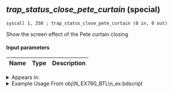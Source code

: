 ## *trap_status_close_pete_curtain* (special)

`syscall 1, 350 ; trap_status_close_pete_curtain (0 in, 0 out)`

Show the screen effect of the Pete curtain closing

#### Input parameters
| Name | Type | Description
|------|------|------------




<details>
	<summary>Appears in:</summary>
| filename | Entity (obj)
|----------|-------------
| obj\N_EX760_BTL\n_ex.bdscript       | ((B) Pete (BTL))          

</details>

<details>
	<summary>Example Usage From obj\N_EX760_BTL\n_ex.bdscript</summary>
```plaintext
L6309:
 pushFromFSp 4
 jz L6708
 pushFromFSp 0
 gosub 4, L2642
 syscall 1, 350 ; trap_status_close_pete_curtain (0 in, 0 out)
 gosub 4, L2351
 memcpyToSp 16, 16
 pushFromPSp 16
 syscall 1, 74 ; trap_obj_idle (1 in, 0 out)
 gosub 4, L2351
 memcpyToSp 16, 16
 pushFromPSp 16
 fetchValue 4
 pushImm 0
 pushImmf 0
 syscall 1, 11 ; trap_sysobj_motion_start (3 in, 0 out)
 gosub 4, L2351
 memcpyToSp 16, 16
 pushFromPSp 16
 pushImm 8
 syscall 1, 70 ; trap_obj_set_flag (2 in, 0 out)
 pushFromFSp 0
 pushFromPAi L12998 ; ___ai 'wait' (L12998)
 pushImmf 0
 syscall 1, 90 ; trap_obj_act_shout (3 in, 0 out)
 pushFromFSp 0
 pushFromPAi L12885 ; ___ai '20' (L12885)
 pushFromFSp 0
 syscall 1, 157 ; trap_obj_camera_start (3 in, 0 out)
 pushFromFSp 0
 fetchValue 4
 pushImm 235
 pushFromFSp 0
 fetchValue 36
 syscall 1, 11 ; trap_sysobj_motion_start (3 in, 0 out)
```
</details>

